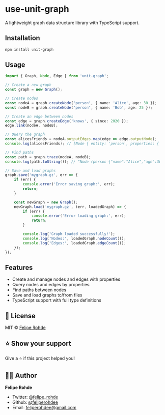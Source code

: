 # use-unit-graph

A lightweight graph data structure library with TypeScript support.

## Installation

```bash
npm install unit-graph
```

## Usage

```typescript
import { Graph, Node, Edge } from 'unit-graph';

// Create a new graph
const graph = new Graph();

// Create nodes
const nodeA = graph.createNode('person', { name: 'Alice', age: 30 });
const nodeB = graph.createNode('person', { name: 'Bob', age: 25 });

// Create an edge between nodes
const edge = graph.createEdge('knows', { since: 2020 });
edge.link(nodeA, nodeB);

// Query the graph
const alicesFriends = nodeA.outputEdges.map(edge => edge.outputNode);
console.log(alicesFriends); // [Node { entity: 'person', properties: { name: 'Bob', age: 25 } }]

// Find paths
const path = graph.trace(nodeA, nodeB);
console.log(path.toString()); // "Node (person {"name":"Alice","age":30}) >> Edge (knows {"since":2020}) >> Node (person {"name":"Bob","age":25})"

// Save and load graphs
graph.save('mygraph.gz', err => {
	if (err) {
		console.error('Error saving graph:', err);
		return;
	}

	const newGraph = new Graph();
	newGraph.load('mygraph.gz', (err, loadedGraph) => {
		if (err) {
			console.error('Error loading graph:', err);
			return;
		}

		console.log('Graph loaded successfully!');
		console.log('Nodes:', loadedGraph.nodeCount());
		console.log('Edges:', loadedGraph.edgeCount());
	});
});
```

## Features

- Create and manage nodes and edges with properties
- Query nodes and edges by properties
- Find paths between nodes
- Save and load graphs to/from files
- TypeScript support with full type definitions

## 📝 License

MIT © [Felipe Rohde](mailto:feliperohdee@gmail.com)

## ⭐ Show your support

Give a ⭐️ if this project helped you!

## 👨‍💻 Author

**Felipe Rohde**

- Twitter: [@felipe_rohde](https://twitter.com/felipe_rohde)
- Github: [@feliperohdee](https://github.com/feliperohdee)
- Email: feliperohdee@gmail.com
